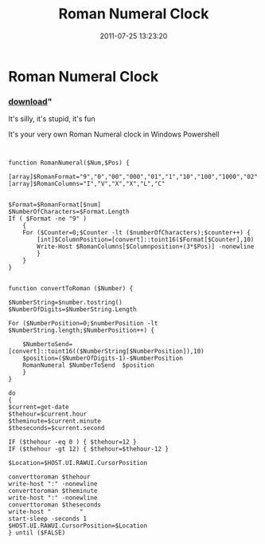 ﻿---
pid:            2828
parent:         0
children:       
poster:         Sean Kearney
title:          Roman Numeral Clock
date:           2011-07-25 13:23:20
format:         posh
---

# Roman Numeral Clock

### [download](2828.ps1)"

It's silly, it's stupid, it's fun

It's your very own Roman Numeral clock in Windows Powershell

```posh


function RomanNumeral($Num,$Pos) {

[array]$RomanFormat="9","0","00","000","01","1","10","100","1000","02"
[array]$RomanColumns="I","V","X","X","L","C"


$Format=$RomanFormat[$num]
$NumberOfCharacters=$Format.Length
If ( $Format -ne "9" )
    {
    For ($Counter=0;$Counter -lt ($numberOfCharacters);$counter++) {
        [int]$ColumnPosition=[convert]::toint16($Format[$Counter],10)
        Write-Host $RomanColumns[$Columnposition+(3*$Pos)] -nonewline
        }
    }
}


function convertToRoman ($Number) {

$NumberString=$number.tostring()
$NumberOfDigits=$NumberString.Length

For ($NumberPosition=0;$numberPosition -lt $NumberString.length;$NumberPosition++) {
    
	$NumbertoSend=[convert]::toint16(($NumberString[$NumberPosition]),10)
	$position=($NumberOfDigits-1)-$NumberPosition
    RomanNumeral $NumberToSend  $position
    }
}

do 
{
$current=get-date
$thehour=$current.hour
$theminute=$current.minute
$theseconds=$current.second

IF ($thehour -eq 0 ) { $thehour=12 }
IF ($thehour -gt 12) { $thehour=$thehour-12 }

$Location=$HOST.UI.RAWUI.CursorPosition

converttoroman $thehour
write-host ":" -nonewline
converttoroman $theminute
write-host ":" -nonewline
converttoroman $theseconds
write-host "        "
start-sleep -seconds 1
$HOST.UI.RAWUI.CursorPosition=$Location
} until ($FALSE)
```
